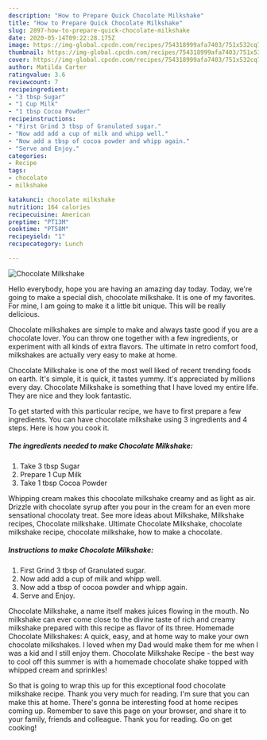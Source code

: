 ```yaml
---
description: "How to Prepare Quick Chocolate Milkshake"
title: "How to Prepare Quick Chocolate Milkshake"
slug: 2897-how-to-prepare-quick-chocolate-milkshake
date: 2020-05-14T09:22:28.175Z
image: https://img-global.cpcdn.com/recipes/754318999afa7403/751x532cq70/chocolate-milkshake-recipe-main-photo.jpg
thumbnail: https://img-global.cpcdn.com/recipes/754318999afa7403/751x532cq70/chocolate-milkshake-recipe-main-photo.jpg
cover: https://img-global.cpcdn.com/recipes/754318999afa7403/751x532cq70/chocolate-milkshake-recipe-main-photo.jpg
author: Matilda Carter
ratingvalue: 3.6
reviewcount: 7
recipeingredient:
- "3 tbsp Sugar"
- "1 Cup Milk"
- "1 tbsp Cocoa Powder"
recipeinstructions:
- "First Grind 3 tbsp of Granulated sugar."
- "Now add add a cup of milk and whipp well."
- "Now add a tbsp of cocoa powder and whipp again."
- "Serve and Enjoy."
categories:
- Recipe
tags:
- chocolate
- milkshake

katakunci: chocolate milkshake 
nutrition: 164 calories
recipecuisine: American
preptime: "PT13M"
cooktime: "PT58M"
recipeyield: "1"
recipecategory: Lunch

---
```



![Chocolate Milkshake](https://img-global.cpcdn.com/recipes/754318999afa7403/751x532cq70/chocolate-milkshake-recipe-main-photo.jpg)

Hello everybody, hope you are having an amazing day today. Today, we're going to make a special dish, chocolate milkshake. It is one of my favorites. For mine, I am going to make it a little bit unique. This will be really delicious.

Chocolate milkshakes are simple to make and always taste good if you are a chocolate lover. You can throw one together with a few ingredients, or experiment with all kinds of extra flavors. The ultimate in retro comfort food, milkshakes are actually very easy to make at home.

Chocolate Milkshake is one of the most well liked of recent trending foods on earth. It's simple, it is quick, it tastes yummy. It's appreciated by millions every day. Chocolate Milkshake is something that I have loved my entire life. They are nice and they look fantastic.


To get started with this particular recipe, we have to first prepare a few ingredients. You can have chocolate milkshake using 3 ingredients and 4 steps. Here is how you cook it.

<!--inarticleads1-->

##### The ingredients needed to make Chocolate Milkshake:

1. Take 3 tbsp Sugar
1. Prepare 1 Cup Milk
1. Take 1 tbsp Cocoa Powder


Whipping cream makes this chocolate milkshake creamy and as light as air. Drizzle with chocolate syrup after you pour in the cream for an even more sensational chocolaty treat. See more ideas about Milkshake, Milkshake recipes, Chocolate milkshake. Ultimate Chocolate Milkshake, chocolate milkshake recipe, chocolate milkshake, how to make a chocolate. 

<!--inarticleads2-->

##### Instructions to make Chocolate Milkshake:

1. First Grind 3 tbsp of Granulated sugar.
1. Now add add a cup of milk and whipp well.
1. Now add a tbsp of cocoa powder and whipp again.
1. Serve and Enjoy.


Chocolate Milkshake, a name itself makes juices flowing in the mouth. No milkshake can ever come close to the divine taste of rich and creamy milkshake prepared with this recipe as flavor of its three. Homemade Chocolate Milkshakes: A quick, easy, and at home way to make your own chocolate milkshakes. I loved when my Dad would make them for me when I was a kid and I still enjoy them. Chocolate Milkshake Recipe - the best way to cool off this summer is with a homemade chocolate shake topped with whipped cream and sprinkles! 

So that is going to wrap this up for this exceptional food chocolate milkshake recipe. Thank you very much for reading. I'm sure that you can make this at home. There's gonna be interesting food at home recipes coming up. Remember to save this page on your browser, and share it to your family, friends and colleague. Thank you for reading. Go on get cooking!
